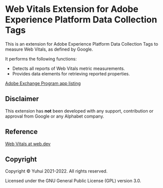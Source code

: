 # Web Vitals Extension for Adobe Experience Platform Data Collection Tags

This is an extension for Adobe Experience Platform Data Collection Tags to measure Web Vitals, as defined by Google.

It performs the following functions:

- Detects all reports of Web Vitals metric measurements.
- Provides data elements for retrieving reported properties.

[Adobe Exchange Program app listing](https://exchange.adobe.com/apps/ec/106769)

## Disclaimer

This extension has **not** been developed with any support, contribution or approval from Google or any Alphabet company.

## Reference

[Web Vitals at web.dev](https://web.dev/vitals/)

## Copyright

Copyright &copy; Yuhui 2021-2022. All rights reserved.

Licensed under the GNU General Public License (GPL) version 3.0.